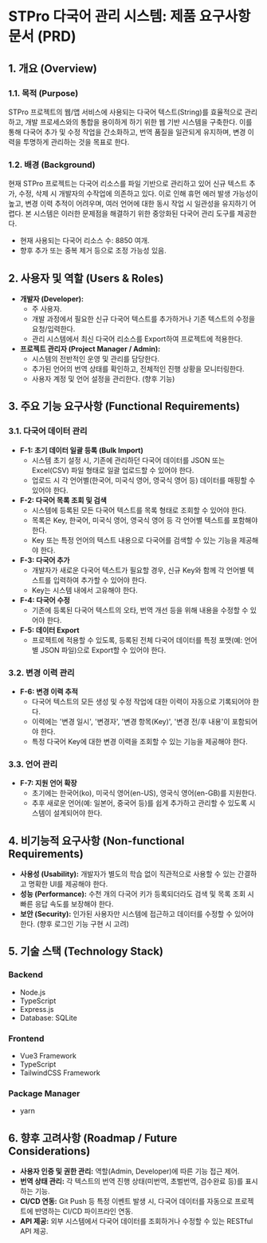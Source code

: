 # STPro 다국어 관리 시스템: 제품 요구사항 문서 (PRD)

## 1. 개요 (Overview)

### 1.1. 목적 (Purpose)
STPro 프로젝트의 웹/앱 서비스에 사용되는 다국어 텍스트(String)를 효율적으로 관리하고, 개발 프로세스와의 통합을 용이하게 하기 위한 웹 기반 시스템을 구축한다. 이를 통해 다국어 추가 및 수정 작업을 간소화하고, 번역 품질을 일관되게 유지하며, 변경 이력을 투명하게 관리하는 것을 목표로 한다.

### 1.2. 배경 (Background)
현재 STPro 프로젝트는 다국어 리소스를 파일 기반으로 관리하고 있어 신규 텍스트 추가, 수정, 삭제 시 개발자의 수작업에 의존하고 있다. 이로 인해 휴먼 에러 발생 가능성이 높고, 변경 이력 추적이 어려우며, 여러 언어에 대한 동시 작업 시 일관성을 유지하기 어렵다. 본 시스템은 이러한 문제점을 해결하기 위한 중앙화된 다국어 관리 도구를 제공한다.
- 현재 사용되는 다국어 리소스 수: 8850 여개.
- 향후 추가 또는 중복 제거 등으로 조정 가능성 있음.

## 2. 사용자 및 역할 (Users & Roles)

- **개발자 (Developer):**
    - 주 사용자.
    - 개발 과정에서 필요한 신규 다국어 텍스트를 추가하거나 기존 텍스트의 수정을 요청/입력한다.
    - 관리 시스템에서 최신 다국어 리소스를 Export하여 프로젝트에 적용한다.
- **프로젝트 관리자 (Project Manager / Admin):**
    - 시스템의 전반적인 운영 및 관리를 담당한다.
    - 추가된 언어의 번역 상태를 확인하고, 전체적인 진행 상황을 모니터링한다.
    - 사용자 계정 및 언어 설정을 관리한다. (향후 기능)

## 3. 주요 기능 요구사항 (Functional Requirements)

### 3.1. 다국어 데이터 관리
- **F-1: 초기 데이터 일괄 등록 (Bulk Import)**
    - 시스템 초기 설정 시, 기존에 관리하던 다국어 데이터를 JSON 또는 Excel(CSV) 파일 형태로 일괄 업로드할 수 있어야 한다.
    - 업로드 시 각 언어별(한국어, 미국식 영어, 영국식 영어 등) 데이터를 매핑할 수 있어야 한다.
- **F-2: 다국어 목록 조회 및 검색**
    - 시스템에 등록된 모든 다국어 텍스트를 목록 형태로 조회할 수 있어야 한다.
    - 목록은 Key, 한국어, 미국식 영어, 영국식 영어 등 각 언어별 텍스트를 포함해야 한다.
    - Key 또는 특정 언어의 텍스트 내용으로 다국어를 검색할 수 있는 기능을 제공해야 한다.
- **F-3: 다국어 추가**
    - 개발자가 새로운 다국어 텍스트가 필요할 경우, 신규 Key와 함께 각 언어별 텍스트를 입력하여 추가할 수 있어야 한다.
    - Key는 시스템 내에서 고유해야 한다.
- **F-4: 다국어 수정**
    - 기존에 등록된 다국어 텍스트의 오타, 번역 개선 등을 위해 내용을 수정할 수 있어야 한다.
- **F-5: 데이터 Export**
    - 프로젝트에 적용할 수 있도록, 등록된 전체 다국어 데이터를 특정 포맷(예: 언어별 JSON 파일)으로 Export할 수 있어야 한다.

### 3.2. 변경 이력 관리
- **F-6: 변경 이력 추적**
    - 다국어 텍스트의 모든 생성 및 수정 작업에 대한 이력이 자동으로 기록되어야 한다.
    - 이력에는 '변경 일시', '변경자', '변경 항목(Key)', '변경 전/후 내용'이 포함되어야 한다.
    - 특정 다국어 Key에 대한 변경 이력을 조회할 수 있는 기능을 제공해야 한다.

### 3.3. 언어 관리
- **F-7: 지원 언어 확장**
    - 초기에는 한국어(ko), 미국식 영어(en-US), 영국식 영어(en-GB)를 지원한다.
    - 추후 새로운 언어(예: 일본어, 중국어 등)를 쉽게 추가하고 관리할 수 있도록 시스템이 설계되어야 한다.

## 4. 비기능적 요구사항 (Non-functional Requirements)

- **사용성 (Usability):** 개발자가 별도의 학습 없이 직관적으로 사용할 수 있는 간결하고 명확한 UI를 제공해야 한다.
- **성능 (Performance):** 수천 개의 다국어 키가 등록되더라도 검색 및 목록 조회 시 빠른 응답 속도를 보장해야 한다.
- **보안 (Security):** 인가된 사용자만 시스템에 접근하고 데이터를 수정할 수 있어야 한다. (향후 로그인 기능 구현 시 고려)

## 5. 기술 스택 (Technology Stack)

### Backend
-   Node.js
-   TypeScript
-   Express.js
-   Database: SQLite

### Frontend
-   Vue3 Framework
-   TypeScript
-   TailwindCSS Framework

### Package Manager
-   yarn

## 6. 향후 고려사항 (Roadmap / Future Considerations)

-   **사용자 인증 및 권한 관리:** 역할(Admin, Developer)에 따른 기능 접근 제어.
-   **번역 상태 관리:** 각 텍스트의 번역 진행 상태(미번역, 초벌번역, 검수완료 등)를 표시하는 기능.
-   **CI/CD 연동:** Git Push 등 특정 이벤트 발생 시, 다국어 데이터를 자동으로 프로젝트에 반영하는 CI/CD 파이프라인 연동.
-   **API 제공:** 외부 시스템에서 다국어 데이터를 조회하거나 수정할 수 있는 RESTful API 제공.

